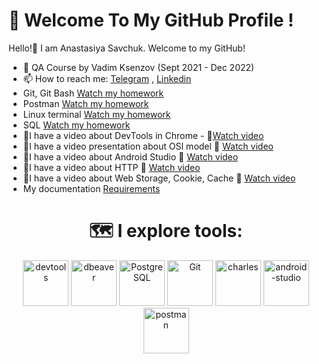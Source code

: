 # 👋 Welcome To My GitHub Profile !
Hello!:wave: I am Anastasiya Savchuk. Welcome to my GitHub!


- 🌱 QA Course by Vadim Ksenzov (Sept 2021 - Dec 2022)
- 📫 How to reach me: [Telegram](https://t.me/nasti_sv) , [Linkedin](https://www.linkedin.com/in/anastasiya-savchuk/) 
- Git, Git Bash [Watch my homework](https://github.com/Nasti-sv/Hard_skills/tree/main/Git) 
- Postman [Watch my homework](https://github.com/Nasti-sv/Hard_skills/tree/main/Postman) 
- Linux terminal [Watch my homework](https://github.com/Nasti-sv/Hard_skills/tree/main/Linux_terminal) 
- SQL [Watch my homework](https://github.com/Nasti-sv/Hard_skills/tree/main/SQL)
- :large_blue_diamond:I have a video about DevTools in Chrome - :movie_camera:[Watch video](https://www.youtube.com/watch?v=QypQK5ixJ3o)
- :large_blue_diamond:I have a video presentation about OSI model :movie_camera: [Watch video](https://www.youtube.com/watch?v=eCvOXHbqHK4&ab_channel=AnastasiyaSavchuk)
- :large_blue_diamond:I have a video about Android Studio :movie_camera: [Watch video](https://www.youtube.com/watch?v=zZYk4VhJ-8Y&ab_channel=AnastasiyaSavchuk)
- :large_blue_diamond:I have a video about HTTP  :movie_camera: [Watch video](https://www.youtube.com/watch?v=8VYKrBq1Vfs&t=182s&ab_channel=AnastasiyaSavchuk)
- :large_blue_diamond:I have a video about Web Storage, Cookie, Cache  :movie_camera: [Watch video](https://www.youtube.com/watch?v=4utac9HAiwk&t=17s&ab_channel=AnastasiyaSavchuk)
- My documentation [Requirements](https://docs.google.com/spreadsheets/d/16NQLb8YAzMi20p-G-P1hgJ4yiS7zbX7wyESEij6ySMI/edit#gid=0)
 
 <h1 align="center">🗺️ I explore tools:</h1>

<div align="center">
	<img alt="devtools" width="73px" src="https://user-images.githubusercontent.com/89486551/143319750-2f729405-4b8a-4f73-8e16-b5c7780517fc.png" />
	<img alt="dbeaver" width="73px" src="https://user-images.githubusercontent.com/89486551/143319757-0bbd31ce-7860-447a-9571-504653849d0b.png" />
	<img alt="PostgreSQL" width="73px" src="https://user-images.githubusercontent.com/89486551/143319773-17f2e07b-8dc2-4f02-9b60-e9f0b421ce06.png" />
	<img alt="Git" width="73px" src="https://user-images.githubusercontent.com/89486551/143319775-c711ac23-04f8-44dd-9a0b-ea3698467e9e.png" />
	<img alt="charles" width="73px" src="https://user-images.githubusercontent.com/89486551/143319787-e5eb9aa4-5b57-454f-b903-64282274af76.png" />
	<img alt="android-studio" width="73px" src="https://user-images.githubusercontent.com/89486551/143319797-01713acf-1cc6-49c9-ae92-d520d55cef17.png" />
	<img alt="postman" width="73px" src="https://user-images.githubusercontent.com/89486551/143319803-99550e9f-bdde-4354-b38a-a3aa8ffc9a77.png" />

